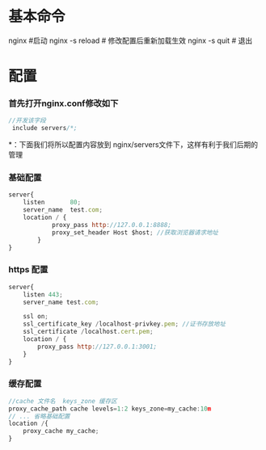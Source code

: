 #  基本命令
nginx  #启动 
nginx -s reload  # 修改配置后重新加载生效
nginx -s quit  # 退出

# 配置
### 首先打开nginx.conf修改如下
```javascript
//开发该字段
 include servers/*;
```
*：下面我们将所以配置内容放到 nginx/servers文件下，这样有利于我们后期的管理
### 基础配置
```javascript
server{
    listen       80;
    server_name  test.com;
    location / {
            proxy_pass http://127.0.0.1:8888;
            proxy_set_header Host $host; //获取浏览器请求地址
        }
}
```
### https 配置
```javascript
server{
    listen 443;
    server_name test.com;

    ssl on;
    ssl_certificate_key /localhost-privkey.pem; //证书存放地址
    ssl_certificate /localhost.cert.pem;
    location / {
        proxy_pass http://127.0.0.1:3001;
    }
}
```

### 缓存配置

```javascript
//cache 文件名  keys_zone 缓存区
proxy_cache_path cache levels=1:2 keys_zone=my_cache:10m
// ... 省略基础配置
location /{
    proxy_cache my_cache;
}
```


